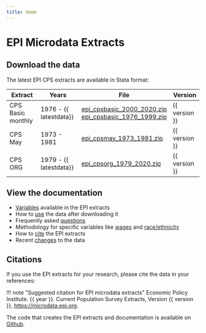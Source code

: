 ```yaml
---
title: Home
---
```


# EPI Microdata Extracts

## Download the data
The latest EPI CPS extracts are available in Stata format:

Extract     | Years   | File | Version
------------|---------|------|---------------------------------
CPS Basic monthly | 1976 - {{ latestdata}} | [epi_cpsbasic_2000_2020.zip](epi_cpsbasic_2000_2020.zip) <br/> [epi_cpsbasic_1976_1999.zip](epi_cpsbasic_1976_1999.zip) | {{ version }}
CPS May           | 1973 - 1981            | [epi_cpsmay_1973_1981.zip](epi_cpsmay_1973_1981.zip) | {{ version }}
CPS ORG           | 1979 - {{ latestdata}} | [epi_cpsorg_1979_2020.zip](epi_cpsorg_1979_2020.zip) | {{ version }}

## View the documentation
* [Variables](variables/index.md) available in the EPI extracts
* How to [use](basicuse.md) the data after downloading it
* Frequently asked [questions](methodology/faq.md)
* Methodology for specific variables like [wages](methodology/wagevariables.md) and [race/ethnicity](methodology/racevariables.md)
* How to [cite](sources.md) the EPI extracts
* Recent [changes](changes/changelog.md) to the data

## Citations
If you use the EPI extracts for your research, please cite the data in your references:

!!! note "Suggested citation for EPI microdata extracts"
    Economic Policy Institute. {{ year }}. Current Population Survey Extracts, Version {{ version }}, https://microdata.epi.org.

The code that creates the EPI extracts and documentation is available on
[Github](https://github.com/Economic/epiextracts).
